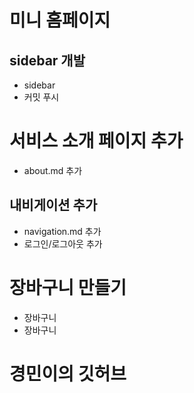 # 미니 홈페이지

## sidebar 개발

- sidebar
- 커밋 푸시

# 서비스 소개 페이지 추가

- about.md 추가

## 내비게이션 추가

- navigation.md 추가
- 로그인/로그아웃 추가

# 장바구니 만들기

- 장바구니
- 장바구니

# 경민이의 깃허브
